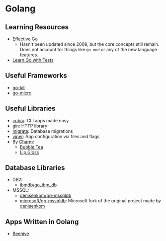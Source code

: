 ---
---
# Golang

## Learning Resources

- [Effective Go](https://go.dev/doc/effective_go)
  - Hasn't been updated since 2009, but the core concepts still remain. Does not
    account for things like `go mod` or any of the new language features.
- [Learn Go with Tests](https://quii.gitbook.io/learn-go-with-tests/)

## Useful Frameworks

- [go-kit](https://github.com/go-kit/kit)
- [go-micro](https://github.com/go-micro/go-micro)

## Useful Libraries

- [cobra](https://github.com/spf13/cobra): CLI apps made easy
- [gin](https://github.com/gin-gonic/gin): HTTP library
- [migrate](https://github.com/golang-migrate/migrate): Database migrations
- [viper](https://github.com/spf13/viper): App configuration via files and flags
- By [Charm](https://charm.sh):
  - [Bubble Tea](https://github.com/charmbracelet/bubbletea)
  - [Lip Gloss](https://github.com/charmbracelet/lipgloss)

## Database Libraries

- DB2:
  - [ibmdb/go_ibm_db](https://github.com/ibmdb/go_ibm_db)
- MSSQL:
  - [denisenkom/go-mssqldb](https://github.com/denisenkom/go-mssqldb)
  - [microsoft/go-mssqldb](https://github.com/microsoft/go-mssqldb): Microsoft
    fork of the original project made by
    [denisenkom](https://github.com/denisenkom)

## Apps Written in Golang

- [Beehive](https://github.com/muesli/beehive)
